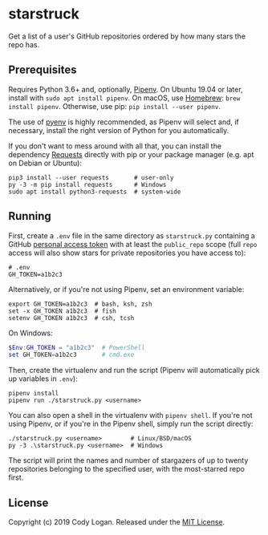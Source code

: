 # starstruck

Get a list of a user's GitHub repositories ordered by how many stars the repo has.

## Prerequisites

Requires Python 3.6+ and, optionally, [Pipenv](https://pipenv.kennethreitz.org/en/latest/).
On Ubuntu 19.04 or later, install with `sudo apt install pipenv`. On macOS, use
[Homebrew](https://brew.sh/): `brew install pipenv`. Otherwise, use pip:
`pip install --user pipenv`.

The use of [pyenv](https://github.com/pyenv/pyenv) is highly recommended, as Pipenv
will select and, if necessary, install the right version of Python for you automatically.

If you don't want to mess around with all that, you can install the dependency
[Requests](https://requests.kennethreitz.org/en/master/) directly with pip or
your package manager (e.g. apt on Debian or Ubuntu):

```shell
pip3 install --user requests       # user-only
py -3 -m pip install requests      # Windows
sudo apt install python3-requests  # system-wide
```

## Running

First, create a `.env` file in the same directory as `starstruck.py` containing a
GitHub [personal access token](https://help.github.com/articles/creating-an-access-token-for-command-line-use/)
with at least the `public_repo` scope (full `repo` access will also show stars for
private repositories you have access to):

```shell
# .env
GH_TOKEN=a1b2c3
```

Alternatively, or if you're not using Pipenv, set an environment variable:

```shell
export GH_TOKEN=a1b2c3  # bash, ksh, zsh
set -x GH_TOKEN a1b2c3  # fish
setenv GH_TOKEN a1b2c3  # csh, tcsh
```

On Windows:

```powershell
$Env:GH_TOKEN = "a1b2c3"  # PowerShell
set GH_TOKEN=a1b2c3       # cmd.exe
```

Then, create the virtualenv and run the script (Pipenv will automatically pick
up variables in `.env`):

```shell
pipenv install
pipenv run ./starstruck.py <username>
```

You can also open a shell in the virtualenv with `pipenv shell`. If you're not using
Pipenv, or if you're in the Pipenv shell, simply run the script directly:

```shell
./starstruck.py <username>        # Linux/BSD/macOS
py -3 .\starstruck.py <username>  # Windows
```

The script will print the names and number of stargazers of up to twenty repositories
belonging to the specified user, with the most-starred repo first.

## License

Copyright (c) 2019 Cody Logan. Released under the [MIT License](LICENSE).
